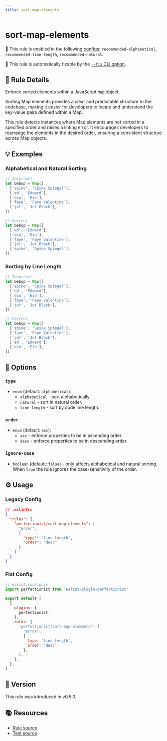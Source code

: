 ```yaml
---
title: sort-map-elements
---
```


# sort-map-elements

💼 This rule is enabled in the following [configs](/configs/): `recommended-alphabetical`, `recommended-line-length`, `recommended-natural`.

🔧 This rule is automatically fixable by the [`--fix` CLI option](https://eslint.org/docs/latest/user-guide/command-line-interface#--fix).

<!-- end auto-generated rule header -->

## 📖 Rule Details

Enforce sorted elements within a JavaScript `Map` object.

Sorting Map elements provides a clear and predictable structure to the codebase, making it easier for developers to locate and understand the key-value pairs defined within a Map.

This rule detects instances where Map elements are not sorted in a specified order and raises a linting error. It encourages developers to rearrange the elements in the desired order, ensuring a consistent structure across Map objects.

## 💡 Examples

### Alphabetical and Natural Sorting

```ts
// Incorrect
let bebop = Map([
  ['spike', 'Spike Spiegel'],
  ['ed', 'Edward'],
  ['ein', 'Ein'],
  ['faye', 'Faye Valentine'],
  ['jet', 'Jet Black'],
])

// Correct
let bebop = Map([
  ['ed', 'Edward'],
  ['ein', 'Ein'],
  ['faye', 'Faye Valentine'],
  ['jet', 'Jet Black'],
  ['spike', 'Spike Spiegel'],
])
```

### Sorting by Line Length

```ts
// Incorrect
let bebop = Map([
  ['spike', 'Spike Spiegel'],
  ['ed', 'Edward'],
  ['ein', 'Ein'],
  ['faye', 'Faye Valentine'],
  ['jet', 'Jet Black'],
])

// Correct
let bebop = Map([
  ['spike', 'Spike Spiegel'],
  ['faye', 'Faye Valentine'],
  ['jet', 'Jet Black'],
  ['ed', 'Edward'],
  ['ein', 'Ein'],
])
```

## 🔧 Options

### `type`

- `enum` (default: `alphabetical`):
  - `alphabetical` - sort alphabetically.
  - `natural` - sort in natural order.
  - `line-length` - sort by code line length.

### `order`

- `enum` (default: `asc`):
  - `asc` - enforce properties to be in ascending order.
  - `desc` - enforce properties to be in descending order.

### `ignore-case`

- `boolean` (default: `false`) - only affects alphabetical and natural sorting. When `true` the rule ignores the case-sensitivity of the order.

## ⚙️ Usage

### Legacy Config

```json
// .eslintrc
{
  "rules": {
    "perfectionist/sort-map-elements": [
      "error",
      {
        "type": "line-length",
        "order": "desc"
      }
    ]
  }
}
```

### Flat Config

```js
// eslint.config.js
import perfectionist from 'eslint-plugin-perfectionist'

export default [
  {
    plugins: {
      perfectionist,
    },
    rules: {
      'perfectionist/sort-map-elements': [
        'error',
        {
          type: 'line-length',
          order: 'desc',
        },
      ],
    },
  },
]
```

## 🚀 Version

This rule was introduced in v0.5.0.

## 📚 Resources

- [Rule source](https://github.com/azat-io/eslint-plugin-perfectionist/blob/main/rules/sort-map-elements.ts)
- [Test source](https://github.com/azat-io/eslint-plugin-perfectionist/blob/main/test/sort-map-elements.test.ts)
